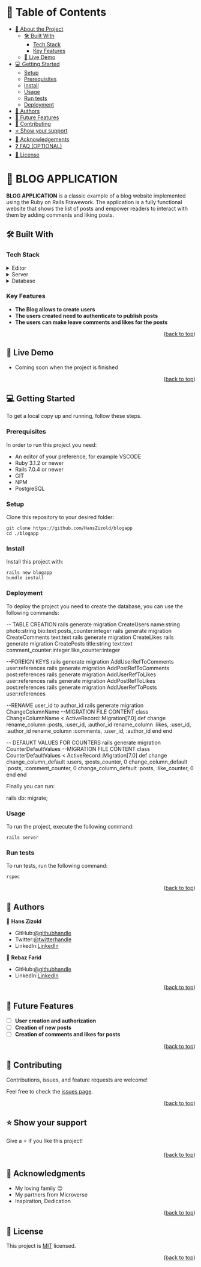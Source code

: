<a name="readme-top"></a>

# 📗 Table of Contents

- [📖 About the Project](#about-project)
  - [🛠 Built With](#built-with)
    - [Tech Stack](#tech-stack)
    - [Key Features](#key-features)
  - [🚀 Live Demo](#live-demo)
- [💻 Getting Started](#getting-started)
  - [Setup](#setup)
  - [Prerequisites](#prerequisites)
  - [Install](#install)
  - [Usage](#usage)
  - [Run tests](#run-tests)
  - [Deployment](#triangular_flag_on_post-deployment)
- [👥 Authors](#authors)
- [🔭 Future Features](#future-features)
- [🤝 Contributing](#contributing)
- [⭐️ Show your support](#support)
- [🙏 Acknowledgements](#acknowledgements)
- [❓ FAQ (OPTIONAL)](#faq)
- [📝 License](#license)

<!-- PROJECT DESCRIPTION -->

# 📖 BLOG APPLICATION <a name="about-project"></a>

**BLOG APPLICATION** is a classic example of a blog website implemented using the Ruby on Rails Frawework. 
The application is a fully functional website that shows the list of posts and empower readers to interact with them by adding comments and liking posts.


## 🛠 Built With <a name="built-with"></a>

### Tech Stack <a name="tech-stack"></a>

<details>
  <summary>Editor</summary>
  <ul>
    <li><a href="https://code.visualstudio.com/">VSCODE Editor</a></li>
  </ul>
</details>

<details>
  <summary>Server</summary>
  <ul>
    <li><a href="https://rubyonrails.org/">Ruby on Rails</a></li>
  </ul>
</details>

<details>
<summary>Database</summary>
  <ul>
    <li><a href="https://www.postgresql.org/">PostgreSQL</a></li>
  </ul>
</details>

### Key Features <a name="key-features"></a>

- **The Blog allows to create users**
- **The users created need to authenticate to publish posts**
- **The users can make leave comments and likes for the posts**

<p align="right">(<a href="#readme-top">back to top</a>)</p>

## 🚀 Live Demo <a name="live-demo"></a>

- Coming soon when the project is finished

<p align="right">(<a href="#readme-top">back to top</a>)</p>

<!-- GETTING STARTED -->

## 💻 Getting Started <a name="getting-started"></a>

To get a local copy up and running, follow these steps.

### Prerequisites

In order to run this project you need:

- An editor of your preference, for example VSCODE
- Ruby 3.1.2 or newer
- Rails 7.0.4 or newer
- GIT
- NPM
- PostgreSQL

### Setup

Clone this repository to your desired folder:

    git clone https://github.com/HansZizold/blogapp
    cd ./blogapp

### Install

Install this project with:

    rails new blogapp
    bundle install

### Deployment

To deploy the project you need to create the database, you can use the following commands:

  -- TABLE CREATION
  rails generate migration CreateUsers name:string photo:string bio:text posts_counter:integer
  rails generate migration CreateComments text:text
  rails generate migration CreateLikes
  rails generate migration CreatePosts title:string text:text comment_counter:integer like_counter:integer

  --FOREIGN KEYS
  rails generate migration AddUserRefToComments user:references
  rails generate migration AddPostRefToComments post:references
  rails generate migration AddUserRefToLikes user:references
  rails generate migration AddPostRefToLikes post:references
  rails generate migration AddUserRefToPosts user:references

  --RENAME user_id to author_id
  rails generate migration ChangeColumnName
  --MIGRATION FILE CONTENT
    class ChangeColumnName < ActiveRecord::Migration[7.0]
      def change
        rename_column :posts, :user_id, :author_id
        rename_column :likes, :user_id, :author_id
        rename_column :comments, :user_id, :author_id
      end
    end

  -- DEFAUKT VALUES FOR COUNTERS
  rails generate migration CounterDefaultValues
  --MIGRATION FILE CONTENT
  class CounterDefaultValues < ActiveRecord::Migration[7.0]
    def change
      change_column_default :users, :posts_counter, 0
      change_column_default :posts, :comment_counter, 0
      change_column_default :posts, :like_counter, 0
    end
  end

Finally you can run:

  rails db: migrate;

### Usage

To run the project, execute the following command:

    rails server

### Run tests

To run tests, run the following command:

    rspec

<p align="right">(<a href="#readme-top">back to top</a>)</p>

## 👥 Authors <a name="authors"></a>

👤 **Hans Zizold**

- GitHub:[@githubhandle](https://github.com/HansZizold) 
- Twitter:[@twitterhandle](https://twitter.com/hanzio27) 
- LinkedIn:[LinkedIn](https://www.linkedin.com/in/hans-paul-zizold-37129037/) 

👤 **Rebaz Farid**

- GitHub:[@githubhandle](https://github.com/rebaz36) 
- LinkedIn:[LinkedIn](https://www.linkedin.com/in/rebaz-farid-1470b6155/) 

<p align="right">(<a href="#readme-top">back to top</a>)</p>

<!-- FUTURE FEATURES -->

## 🔭 Future Features <a name="future-features"></a>

- [ ] **User creation and authorization**
- [ ] **Creation of new posts**
- [ ] **Creation of comments and likes for posts**

<p align="right">(<a href="#readme-top">back to top</a>)</p>

## 🤝 Contributing <a name="contributing"></a>

Contributions, issues, and feature requests are welcome!

Feel free to check the [issues page](https://github.com/HansZizold/blogapp/issues).

<p align="right">(<a href="#readme-top">back to top</a>)</p>

## ⭐️ Show your support <a name="support"></a>

Give a ⭐️ if you like this project!

<p align="right">(<a href="#readme-top">back to top</a>)</p>

<!-- ACKNOWLEDGEMENTS -->

## 🙏 Acknowledgments <a name="acknowledgements"></a>

- My loving family 😊
- My partners from Microverse
- Inspiration, Dedication

<p align="right">(<a href="#readme-top">back to top</a>)</p>

<!-- LICENSE -->

## 📝 License <a name="license"></a>

This project is [MIT](./LICENSE.md) licensed.

<p align="right">(<a href="#readme-top">back to top</a>)</p>
